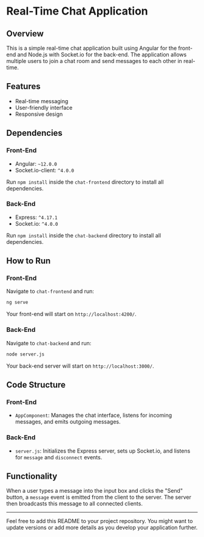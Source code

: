 # Real-Time Chat Application

## Overview

This is a simple real-time chat application built using Angular for the front-end and Node.js with Socket.io for the back-end. The application allows multiple users to join a chat room and send messages to each other in real-time.

## Features

- Real-time messaging
- User-friendly interface
- Responsive design

## Dependencies

### Front-End

- Angular: `~12.0.0`
- Socket.io-client: `^4.0.0`

Run `npm install` inside the `chat-frontend` directory to install all dependencies.

### Back-End

- Express: `^4.17.1`
- Socket.io: `^4.0.0`

Run `npm install` inside the `chat-backend` directory to install all dependencies.

## How to Run

### Front-End

Navigate to `chat-frontend` and run:

```bash
ng serve
```

Your front-end will start on `http://localhost:4200/`.

### Back-End

Navigate to `chat-backend` and run:

```bash
node server.js
```

Your back-end server will start on `http://localhost:3000/`.

## Code Structure

### Front-End

- `AppComponent`: Manages the chat interface, listens for incoming messages, and emits outgoing messages.

### Back-End

- `server.js`: Initializes the Express server, sets up Socket.io, and listens for `message` and `disconnect` events.

## Functionality

When a user types a message into the input box and clicks the "Send" button, a `message` event is emitted from the client to the server. The server then broadcasts this message to all connected clients. 

---

Feel free to add this README to your project repository. You might want to update versions or add more details as you develop your application further.